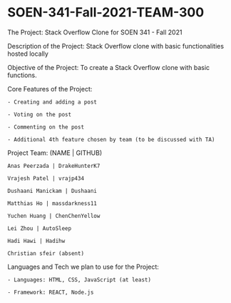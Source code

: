 # SOEN-341-Fall-2021-TEAM-300

The Project: Stack Overflow Clone for SOEN 341 - Fall 2021

Description of the Project:
	Stack Overflow clone with basic functionalities hosted locally

Objective of the Project: 
	To create a Stack Overflow clone with basic functions.

Core Features of the Project:

	- Creating and adding a post
	
	- Voting on the post
	
	- Commenting on the post
	
	- Additional 4th feature chosen by team (to be discussed with TA)
	

Project Team:	(NAME | GITHUB)
	
	Anas Peerzada | DrakeHunterK7
	
	Vrajesh Patel | vrajp434
	
	Dushaani Manickam | Dushaani
	
	Matthias Ho | massdarkness11
	
	Yuchen Huang | ChenChenYellow
	
	Lei Zhou | AutoSleep
	
	Hadi Hawi | Hadihw
	
	Christian sfeir (absent)
	
Languages and Tech we plan to use for the Project:

	- Languages: HTML, CSS, JavaScript (at least)
	
	- Framework: REACT, Node.js 
	
